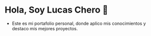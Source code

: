 # Hola, Soy Lucas Chero 🥴
- Este es mi portafolio personal, donde aplico mis conocimientos y destaco mis mejores proyectos.

